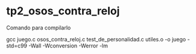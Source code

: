 # tp2_osos_contra_reloj

Comando para compilarlo 

gcc juego.c osos_contra_reloj.c test_de_personalidad.c utiles.o -o juego -std=c99 -Wall -Wconversion -Werror -lm
